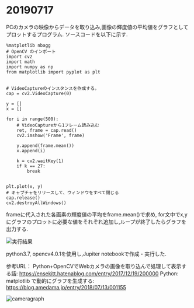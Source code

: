 # 20190717

PCのカメラの映像からデータを取り込み,画像の輝度値の平均値をグラフとしてプロットするプログラム.
ソースコードを以下に示す.

```
%matplotlib nbagg
# OpenCV のインポート
import cv2
import math
import numpy as np
from matplotlib import pyplot as plt


# VideoCaptureのインスタンスを作成する。
cap = cv2.VideoCapture(0)

y = []
x = []

for i in range(500):
    # VideoCaptureから1フレーム読み込む
    ret, frame = cap.read()
    cv2.imshow('Frame', frame)
    
    y.append(frame.mean())
    x.append(i)
    
    k = cv2.waitKey(1)
    if k == 27:
        break


plt.plot(x, y)
# キャプチャをリリースして、ウィンドウをすべて閉じる
cap.release()
cv2.destroyAllWindows()
```

frameに代入された各画素の輝度値の平均をframe.mean()で求め,
for文中でx,yにグラフのプロットに必要な値をそれぞれ追加し,ループが終了したらグラフを出力する.

![実行結果](cameragraph.gif) 

python3.7, opencv4.0.1を使用し,Jupiter notebookで作成・実行した.

参考URL：
Python+OpenCVでWebカメラの画像を取り込んで処理して表示する話: https://ensekitt.hatenablog.com/entry/2017/12/19/200000
Python: matplotlib で動的にグラフを生成する: https://blog.amedama.jp/entry/2018/07/13/001155

![cameragraph](https://user-images.githubusercontent.com/52983217/61575587-48bdd800-ab08-11e9-92e1-d17f5221242a.gif)
